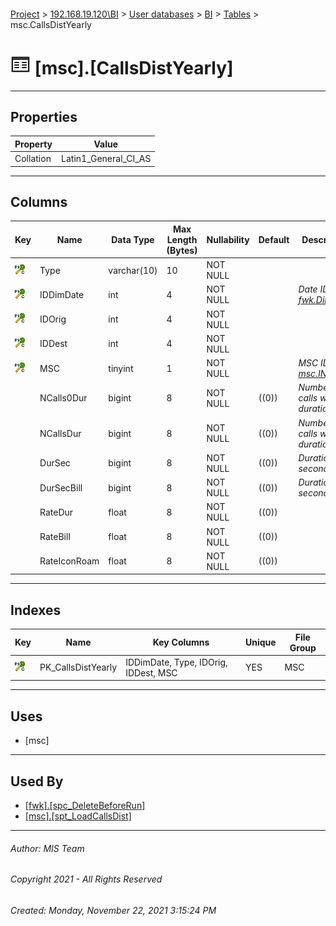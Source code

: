 #### 

[Project](../../../../index.md) > [192.168.19.120\\BI](../../../index.md) > [User databases](../../index.md) > [BI](../index.md) > [Tables](Tables.md) > msc.CallsDistYearly

# ![Tables](../../../../Images/Table32.png) [msc].[CallsDistYearly]

---

## <a name="#properties"></a>Properties

| Property | Value |
|---|---|
| Collation | Latin1_General_CI_AS |


---

## <a name="#columns"></a>Columns

| Key | Name | Data Type | Max Length (Bytes) | Nullability | Default | Description |
|---|---|---|---|---|---|---|
| [![Cluster Primary Key PK_CallsDistYearly: IDDimDate\Type\IDOrig\IDDest\MSC](../../../../Images/pkcluster.png)](#indexes) | Type | varchar(10) | 10 | NOT NULL |  |  |
| [![Cluster Primary Key PK_CallsDistYearly: IDDimDate\Type\IDOrig\IDDest\MSC](../../../../Images/pkcluster.png)](#indexes) | IDDimDate | int | 4 | NOT NULL |  | _Date ID (see [fwk.DimDate](DimDate.md))_ |
| [![Cluster Primary Key PK_CallsDistYearly: IDDimDate\Type\IDOrig\IDDest\MSC](../../../../Images/pkcluster.png)](#indexes) | IDOrig | int | 4 | NOT NULL |  |  |
| [![Cluster Primary Key PK_CallsDistYearly: IDDimDate\Type\IDOrig\IDDest\MSC](../../../../Images/pkcluster.png)](#indexes) | IDDest | int | 4 | NOT NULL |  |  |
| [![Cluster Primary Key PK_CallsDistYearly: IDDimDate\Type\IDOrig\IDDest\MSC](../../../../Images/pkcluster.png)](#indexes) | MSC | tinyint | 1 | NOT NULL |  | _MSC ID (see [msc.INs](MSCs.md))_ |
|  | NCalls0Dur | bigint | 8 | NOT NULL | ((0)) | _Number of calls with 0 duration_ |
|  | NCallsDur | bigint | 8 | NOT NULL | ((0)) | _Number of calls with duration_ |
|  | DurSec | bigint | 8 | NOT NULL | ((0)) | _Duration in seconds_ |
|  | DurSecBill | bigint | 8 | NOT NULL | ((0)) | _Duration in seconds_ |
|  | RateDur | float | 8 | NOT NULL | ((0)) |  |
|  | RateBill | float | 8 | NOT NULL | ((0)) |  |
|  | RateIconRoam | float | 8 | NOT NULL | ((0)) |  |


---

## <a name="#indexes"></a>Indexes

| Key | Name | Key Columns | Unique | File Group |
|---|---|---|---|---|
| [![Cluster Primary Key PK_CallsDistYearly: IDDimDate\Type\IDOrig\IDDest\MSC](../../../../Images/pkcluster.png)](#indexes) | PK_CallsDistYearly | IDDimDate, Type, IDOrig, IDDest, MSC | YES | MSC |


---

## <a name="#uses"></a>Uses

* [msc]


---

## <a name="#usedby"></a>Used By

* [[fwk].[spc_DeleteBeforeRun]](../Programmability/Stored_Procedures/spc_DeleteBeforeRun.md)
* [[msc].[spt_LoadCallsDist]](../Programmability/Stored_Procedures/spt_LoadCallsDist_000j.md)


---

###### Author:  MIS Team

###### Copyright 2021 - All Rights Reserved

###### Created: Monday, November 22, 2021 3:15:24 PM

